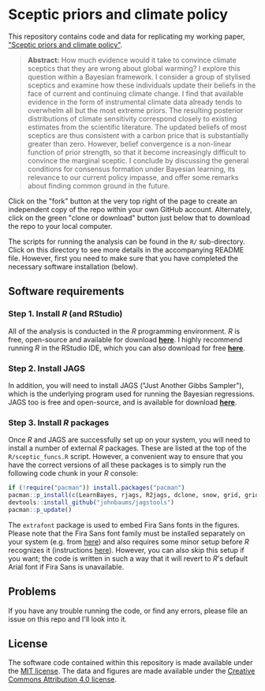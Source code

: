 # Sceptic priors and climate policy

This repository contains code and data for replicating my working paper, ["Sceptic priors and climate policy"](https://drive.google.com/file/d/0B6AgOxtQA9dTcjRmZkNjMVhuVFU/view?usp=sharing). 

> **Abstract:** How much evidence would it take to convince climate sceptics that they are wrong about global warming? I explore this question within a Bayesian framework. I consider a group of stylised sceptics and examine how these individuals update their beliefs in the face of current and continuing climate change. I find that available evidence in the form of instrumental climate data already tends to overwhelm all but the most extreme priors. The resulting posterior distributions of climate sensitivity correspond closely to existing estimates from the scientific literature. The updated beliefs of most sceptics are thus consistent with a carbon price that is substantially greater than zero. However, belief convergence is a non-linear function of prior strength, so that it become increasingly difficult to convince the marginal sceptic. I conclude by discussing the general conditions for consensus formation under Bayesian learning, its relevance to our current policy impasse, and offer some remarks about finding common ground in the future.

Click on the "fork" button at the very top right of the page to create an independent copy of the repo within your own GitHub account. Alternately, click on the green "clone or download" button just below that to download the repo to your local computer.

The scripts for running the analysis can be found in the `R/` sub-directory. Click on this directory to see more details in the accompanying README file. However, first you need to make sure that you have completed the necessary software installation (below).

## Software requirements

### Step 1. Install *R* (and RStudio)

All of the analysis is conducted in the *R* programming environment. *R* is free, open-source and available for download [**here**](https://www.r-project.org/).  I highly recommend running *R* in the RStudio IDE, which you can also download for free [**here**](https://www.rstudio.com/products/rstudio/download/). 

### Step 2. Install JAGS

In addition, you will need to install JAGS ("Just Another Gibbs Sampler"), which is the underlying program used for running the Bayesian regressions. JAGS too is free and open-source, and is available for download [**here**](http://mcmc-jags.sourceforge.net/).

### Step 3. Install *R* packages

Once *R* and JAGS are successfully set up on your system, you will need to install a number of external *R* packages. These are listed at the top of the `R/sceptic_funcs.R` script. However, a convenient way to ensure that you have the correct versions of all these packages is to simply run the following code chunk in your *R* console:

```r
if (!require("pacman")) install.packages("pacman")
pacman::p_install(c(LearnBayes, rjags, R2jags, dclone, snow, grid, gridExtra, tidyverse, devtools, hrbrthemes, ggridges, RColorBrewer, stargazer, xtable, pbapply, tictoc, extrafont, R.cache, here, RhpcBLASctl))
devtools::install_github("johnbaums/jagstools")
pacman::p_update()
```

The `extrafont` package is used to embed Fira Sans fonts in the figures. Please note that the Fira Sans font family must be installed separately on your system (e.g. from [here](https://fonts.google.com/specimen/Fira+Sans)) and also requires some minor setup before *R* recognizes it (instructions [here](https://github.com/wch/extrafont/blob/master/README.md)). However, you can also skip this setup if you want; the code is written in such a way that it will revert to *R*'s default Arial font if Fira Sans is unavailable.

## Problems

If you have any trouble running the code, or find any errors, please file an issue on this repo and I'll look into it.

## License

The software code contained within this repository is made available under the [MIT license](http://opensource.org/licenses/mit-license.php). The data and figures are made available under the [Creative Commons Attribution 4.0 license](https://creativecommons.org/licenses/by/4.0/).
